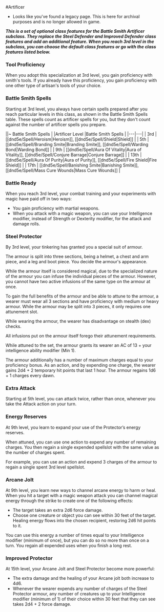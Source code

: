 #Artificer
* Looks like you've found a legacy page. This is here for archival purposes and is no longer allowed in game.

***This is a set of optional class features for the Battle Smith Artificer subclass. They replace the Steel Defender and Improved Defender class features and add an additional feature. When you reach 3rd level in the subclass, you can choose the default class features or go with the class features listed below.***

### Tool Proficiency
When you adopt this specialization at 3rd level, you gain proficiency with smith's tools. If you already have this proficiency, you gain proficiency with one other type of artisan's tools of your choice. 

### Battle Smith Spells
Starting at 3rd level, you always have certain spells prepared after you reach particular levels in this class, as shown in the Battle Smith Spells table. These spells count as artificer spells for you, but they don't count against the number of artificer spells you prepare.

||~ Battle Smith Spells |
|Artificer Level |Battle Smith Spells |
|---|---|
| 3rd | [[dnd5e/Spell/Heroism\|Heroism]], [[dnd5e/Spell/Shield\|Shield]] |
| 5th | [[dnd5e/Spell/Branding Smite\|Branding Smite]], [[dnd5e/Spell/Warding Bond\|Warding Bond]] |
| 9th | [[dnd5e/Spell/Aura Of Vitality\|Aura of Vitality]], [[dnd5e/Spell/Conjure Barrage\|Conjure Barrage]] |
| 13th | [[dnd5e/Spell/Aura Of Purity\|Aura of Purity]], [[dnd5e/Spell/Fire Shield\|Fire Shield]] |
| 17th | [[dnd5e/Spell/Banishing Smite\|Banishing Smite]], [[dnd5e/Spell/Mass Cure Wounds\|Mass Cure Wounds]] |

### Battle Ready
When you reach 3rd level, your combat training and your experiments with magic have paid off in two ways:
- You gain proficiency with martial weapons.
- When you attack with a magic weapon, you can use your Intelligence modifier, instead of Strength or Dexterity modifier, for the attack and damage rolls. 

### Steel Protector
By 3rd level, your tinkering has granted you a special suit of armour.

The armour is split into three sections, being a helmet, a chest and arm piece, and a leg and boot piece. You decide the armour's appearance.

While the armour itself is considered magical, due to the specialized nature of the armour you can infuse the individual pieces of the armour. However, you cannot have two active infusions of the same type on the armour at once.

To gain the full benefits of the armour and be able to attune to the armour, a wearer must wear all 3 sections and have proficiency with medium or heavy armour. While the armour may be split into 3 pieces, it only requires one attunement slot.

While wearing the armour, the wearer has disadvantage on stealth  (dex) checks.

All infusions put on the armour itself forego their attunement requirements.

While attuned to the set, the armour grants its wearer an AC of 13 + your intelligence ability modifier (Min 1).

The armour additionally has a number of maximum charges equal to your proficiency bonus. As an action, and by expending one charge, the wearer gains 2d4 + 2 temporary hit points that last 1 hour. The armour regains 1d6 + 1 charges every dawn.

### Extra Attack
Starting at 5th level, you can attack twice, rather than once, whenever you take the Attack action on your turn.

### Energy Reserves
At 9th level, you learn to expand your use of the Protector’s energy reserves.

When attuned, you can use one action to expend any number of remaining charges. You then regain a single expended spellslot with the same value as the number of charges spent.

For example, you can use an action and expend 3 charges of the armour to regain a single spent 3rd level spellslot.


### Arcane Jolt
At 9th level, you learn new ways to channel arcane energy to harm or heal. When you hit a target with a magic weapon attack you can channel magical energy through the strike to create one of the following effects:
* The target takes an extra 2d6 force damage.
* Choose one creature or object you can see within 30 feet of the target. Healing energy flows into the chosen recipient, restoring 2d6 hit points to it.

You can use this energy a number of times equal to your Intelligence modifier (minimum of once), but you
can do so no more than once on a turn. You regain all expended uses when you finish a long rest.

### Improved Protector
At 15th level, your Arcane Jolt and Steel Protector become more powerful:
* The extra damage and the healing of your Arcane jolt both increase to 4d6.
* Whenever the wearer expends any number of charges of the Steel Protector armour, any number of creatures up to your Intelligence modifier (minimum of 1) of their choice within 30 feet that they can see takes 2d4 + 2 force damage.